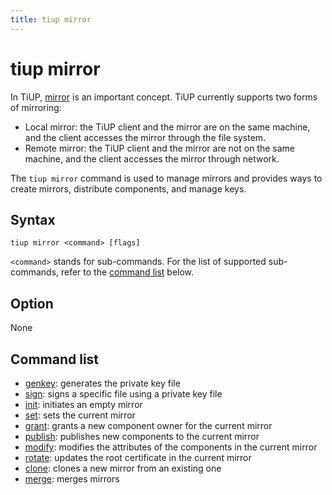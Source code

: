 ```yaml
---
title: tiup mirror
---
```


# tiup mirror

In TiUP, [mirror](/tiup/tiup-mirror-reference.md) is an important concept. TiUP currently supports two forms of mirroring:

- Local mirror: the TiUP client and the mirror are on the same machine, and the client accesses the mirror through the file system.
- Remote mirror: the TiUP client and the mirror are not on the same machine, and the client accesses the mirror through network.

The `tiup mirror` command is used to manage mirrors and provides ways to create mirrors, distribute components, and manage keys.

## Syntax

```shell
tiup mirror <command> [flags]
```

`<command>` stands for sub-commands. For the list of supported sub-commands, refer to the [command list](#command-list) below.

## Option

None

## Command list

- [genkey](/tiup/tiup-command-mirror-genkey.md): generates the private key file
- [sign](/tiup/tiup-command-mirror-sign.md): signs a specific file using a private key file
- [init](/tiup/tiup-command-mirror-init.md): initiates an empty mirror
- [set](/tiup/tiup-command-mirror-set.md): sets the current mirror
- [grant](/tiup/tiup-command-mirror-grant.md): grants a new component owner for the current mirror
- [publish](/tiup/tiup-command-mirror-publish.md): publishes new components to the current mirror
- [modify](/tiup/tiup-command-mirror-modify.md): modifies the attributes of the components in the current mirror
- [rotate](/tiup/tiup-command-mirror-rotate.md): updates the root certificate in the current mirror
- [clone](/tiup/tiup-command-mirror-clone.md): clones a new mirror from an existing one
- [merge](/tiup/tiup-command-mirror-merge.md): merges mirrors
